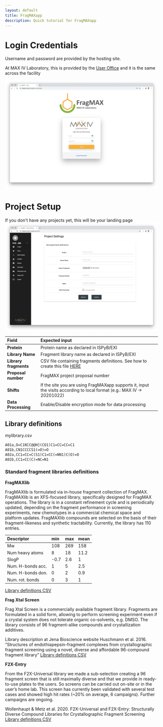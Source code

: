 ```yaml
---
layout: default
title: FragMAXapp
description: Quick tutorial for FragMAXapp
---
```


# Login Credentials

Username and password are provided by the hosting site. 

At MAX IV Laboratory, this is provided by the [User Office](https://duo.maxiv.lu.se/duo/) and it is the same across the facility

![FragMAXapp](https://raw.githubusercontent.com/FragMAX/fragmax.github.io/master/assets/img/login-pic.png)

# Project Setup

If you don't have any projects yet, this will be your landing page
![Project-setup](https://raw.githubusercontent.com/FragMAX/fragmax.github.io/master/assets/img/project-setup.png)

| Field             | Expected input    |
|:------------------|:---------------------------------------------------------------------------------|
| **Protein**           | Protein name as declared in ISPyB/EXI                                            |
| **Library Name**      | Fragment library name as declared in ISPyB/EXI                                   |
| **Library fragments** | CSV file containing fragments definitions. See how to create this file [HERE](#library-definitions)      |
| **Proposal number**   | FragMAX project proposal number |
| **Shifts**            | If the site you are using FragMAXapp supports it, input the visits according to local format (e.g.: MAX IV -> 20201022)      |
| **Data Processing**   | Enable/Disable encryption mode for data processing |


## Library definitions

mylibrary.csv
```
A01a,O=C1N[C@@H](CO1)C1=CC=CC=C1
A01b,CN1CCCCS1(=O)=O
A02a,CC1=CC=C(S1)C1=CC(=NN1)C(O)=O
A02b,CC1=CC(C)=NC=N1
```

### Standard fragment libraries definitions
**FragMAXlib**

FragMAXlib is formulated via in-house fragment collection of FragMAX. FragMAXlib is an XFS-focused library, specifically designed for FragMAX operations. The library is in a constant refinement cycle and is periodically updated, depending on the fragment performance in screening experiments, new chemotypes in a commercial chemical space and platform updates. FragMAXlib compounds are selected on the basis of their fragment-likeness and synthetic tractability. Currently, the library has 110 entries.

| Descriptor        | min               | max               | mean              |
|:------------------|:------------------|-------------------|-------------------|
| Mw                |108                | 269               | 158               |
| Num heavy atoms   |8                  | 18                | 11.2              |
| SlogP             |-0.7               | 2.6               | 1                 |
| Num. H-bonds acc. | 1                 | 5                 | 2.5               |
| Num. H-bonds don. | 0                 | 2                 | 0.9               |
| Num. rot. bonds   | 0                 | 3                 | 1                 |

[Library definitions CSV](https://lu.box.com/shared/static/6bcl87ou41bhuy9b1xd6fxht7gm2586z.csv)


**Frag Xtal Screen**

Frag Xtal Screen is a commercially available fragment library. Fragments are formulated in a solid form, allowing to perform screening experiment even if a crystal system does not tolerate organic co-solvents, e.g. DMSO. The library consists of 96 fragment-alike compounds and crystallization additives.

Library description at Jena Bioscience website
Huschmann et al. 2016. “Structures of endothiapepsin-fragment complexes from crystallographic fragment screening using a novel, diverse and affordable 96-compound fragment library”
[Library definitions CSV](https://lu.box.com/shared/static/yxh1wfs06tpjcpmor895jqje6fpn6mw9.csv)
 

**F2X-Entry**

From the F2X-Universal library we made a sub-selection creating a 96 fragment screen that is still maximally diverse and that we provide in ready-to-use plates to the users. So screens can be carried out on-site or in the user’s home lab. This screen has currently been validated with several test cases and showed high hit rates (~20% on average, 6 campaigns). Further campaigns are ongoing.

Wollenhaupt & Metz et al. 2020. F2X-Universal and F2X-Entry: Structurally Diverse Compound Libraries for Crystallographic Fragment Screening
[Library definitions CSV](https://lu.box.com/shared/static/mxdmazlg417jtmezforzg23t8udh7exm.csv)




